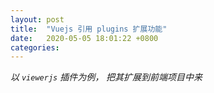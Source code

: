 ```yaml
---
layout: post
title:  "Vuejs 引用 plugins 扩展功能"
date:   2020-05-05 18:01:22 +0800
categories:
---
```

*_以 `viewerjs` 插件为例， 把其扩展到前端项目中来_*

## 